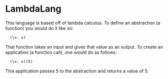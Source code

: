 # LambdaLang

This language is based off of lambda calculus. To define an abstraction (a function) you would do it like so:
```
  (\x. x)
```
That function takes an input and gives that value as an output. To create an application (a function call), one would do as follows:
```
  (\x. x)(5)
```
 This application passes 5 to the abstraction and returns a value of 5.
